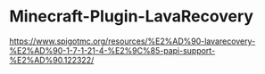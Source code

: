 # Minecraft-Plugin-LavaRecovery
 
https://www.spigotmc.org/resources/%E2%AD%90-lavarecovery-%E2%AD%90-1-7-1-21-4-%E2%9C%85-papi-support-%E2%AD%90.122322/
